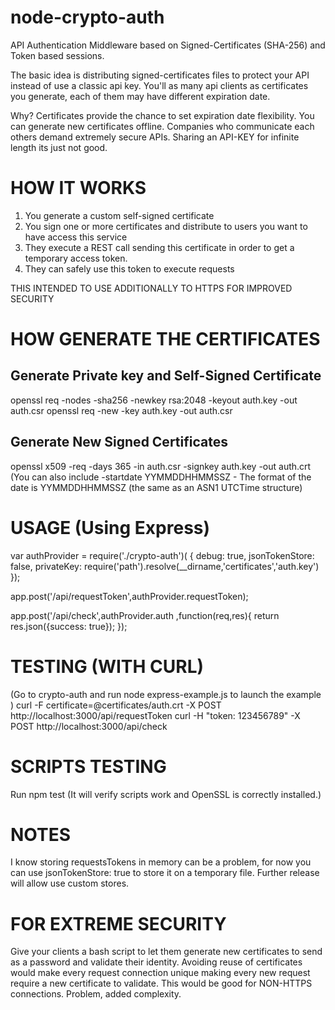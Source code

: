 node-crypto-auth
================
API Authentication Middleware based on Signed-Certificates (SHA-256) and Token based sessions.

The basic idea is distributing signed-certificates files to protect your API instead of use a classic api key.
You'll as many api clients as certificates you generate, each of them may have different expiration date.

Why? Certificates provide the chance to set expiration date flexibility. You can generate new certificates offline. 
Companies who communicate each others demand extremely secure APIs. Sharing an API-KEY for infinite length its just not good.

HOW IT WORKS
============
1. You generate a custom self-signed certificate
2. You sign one or more certificates and distribute to users you want to have access this service
3. They execute a REST call sending this certificate in order to get a temporary access token.
4. They can safely use this token to execute requests

THIS INTENDED TO USE ADDITIONALLY TO HTTPS FOR IMPROVED SECURITY

HOW GENERATE THE CERTIFICATES
=============================

Generate Private key and Self-Signed Certificate
------------------------------------------------
openssl req -nodes -sha256 -newkey rsa:2048 -keyout auth.key -out auth.csr
openssl req -new -key auth.key -out auth.csr

Generate New Signed Certificates
--------------------------------
openssl x509 -req -days 365 -in auth.csr -signkey auth.key -out auth.crt
(You can also include -startdate YYMMDDHHMMSSZ - The format of the date is YYMMDDHHMMSSZ (the same as an ASN1 UTCTime structure)

USAGE (Using Express)
============================

var authProvider = require('./crypto-auth')(
{
	debug: true, 
	jsonTokenStore: false,
	privateKey: require('path').resolve(__dirname,'certificates','auth.key')
});

app.post('/api/requestToken',authProvider.requestToken);

app.post('/api/check',authProvider.auth ,function(req,res){
    return res.json({success: true});
});


TESTING (WITH CURL)
===================
(Go to crypto-auth and run node express-example.js to launch the example )
curl -F certificate=@certificates/auth.crt -X POST http://localhost:3000/api/requestToken
curl -H "token: 123456789" -X POST http://localhost:3000/api/check


SCRIPTS TESTING
===============
Run npm test (It will verify scripts work and OpenSSL is correctly installed.)


NOTES
=====
I know storing requestsTokens in memory can be a problem, for now you can use jsonTokenStore: true to store it on a temporary file. Further release will allow use custom stores.

FOR EXTREME SECURITY
====================
Give your clients a bash script to let them generate new certificates to send as a password and validate their identity. Avoiding reuse of certificates would make every request connection unique making every new request require a new certificate to validate. This would be good for NON-HTTPS connections. Problem, added complexity.